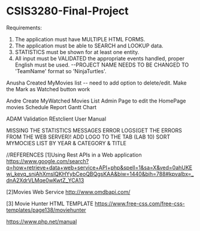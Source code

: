 # CSIS3280-Final-Project
Requirements:
1. The application must have MULTIPLE HTML FORMS.
2. The application must be able to SEARCH and LOOKUP data.
3. STATISTICS must be shown for at least one entity.
4. All input must be VALIDATED the appropriate events handled, proper English must be used.
--PROJECT NAME NEEDS TO BE CHANGED TO 'TeamName' format so 'NinjaTurtles'.


Anusha
Created MyMovies list -- need to add option to delete/edit.
Make the Mark as Watched button work

Andre
Create MyWatched Movies  List
Admin Page to edit the HomePage movies
Schedule Report Gantt Chart

ADAM
Validation
REstclient
User Manual


MISSING THE STATISTICS
MESSAGES 
ERROR LOGS(GET THE ERRORS FROM THE WEB SERVER)!
ADD LOGO TO THE TAB (LAB 10)
SORT MYMOCIES LIST BY YEAR & CATEGORY & TITLE





//REFERENCES
[1]Using Rest APIs in a Web application
https://www.google.com/search?q=how+retrieve+data+web+service+API+php&spell=1&sa=X&ved=0ahUKEwj_kevq_snjAhXmslQKHYybCeoQBQgsKAA&biw=1440&bih=788#kpvalbx=_dnA2XdrVLMqe0wKwtZ_YCA13


[2]Movies Web Service
http://www.omdbapi.com/

[3] Movie Hunter HTML TEMPLATE
https://www.free-css.com/free-css-templates/page138/moviehunter

https://www.php.net/manual
